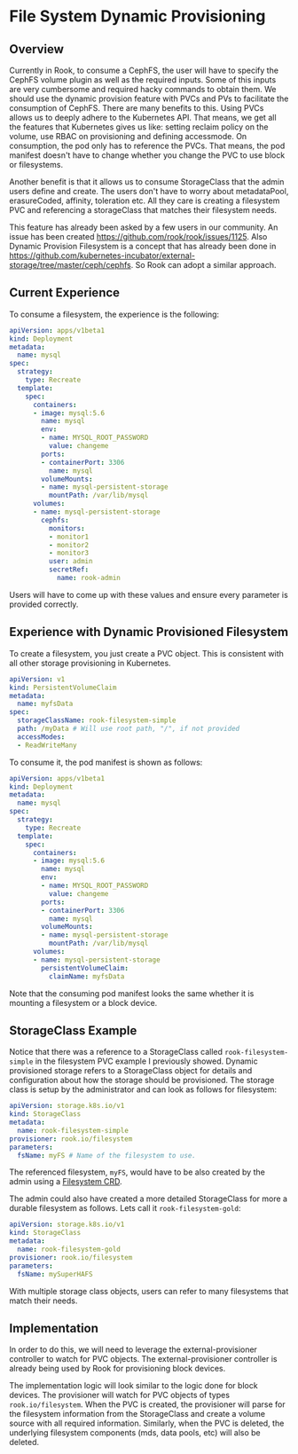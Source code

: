 # File System Dynamic Provisioning

## Overview

Currently in Rook, to consume a CephFS, the user will have to specify the CephFS volume plugin as well as the required inputs. Some of this inputs are very cumbersome and required hacky commands to obtain them. We should use the dynamic provision feature with PVCs and PVs to facilitate the consumption of CephFS. There are many benefits to this.
Using PVCs allows us to deeply adhere to the Kubernetes API. That means, we get all the features that Kubernetes gives us like: setting reclaim policy on the volume, use RBAC on provisioning and defining accessmode.
On consumption, the pod only has to reference the PVCs. That means, the pod manifest doesn't have to change whether you change the PVC to use block or filesystems.

Another benefit is that it allows us to consume StorageClass that the admin users define and create. The users don't have to worry about metadataPool, erasureCoded, affinity, toleration etc. All they care is creating a filesystem PVC and referencing a storageClass that matches their filesystem needs.

This feature has already been asked by a few users in our community. An issue has been created https://github.com/rook/rook/issues/1125.
Also Dynamic Provision Filesystem is a concept that has already been done in https://github.com/kubernetes-incubator/external-storage/tree/master/ceph/cephfs. So Rook can adopt a similar approach.

## Current Experience

To consume a filesystem, the experience is the following:

```yaml
apiVersion: apps/v1beta1
kind: Deployment
metadata:
  name: mysql
spec:
  strategy:
    type: Recreate
  template:
    spec:
      containers:
      - image: mysql:5.6
        name: mysql
        env:
        - name: MYSQL_ROOT_PASSWORD
          value: changeme
        ports:
        - containerPort: 3306
          name: mysql
        volumeMounts:
        - name: mysql-persistent-storage
          mountPath: /var/lib/mysql
      volumes:
      - name: mysql-persistent-storage
        cephfs:
          monitors:
          - monitor1
          - monitor2
          - monitor3
          user: admin
          secretRef:
            name: rook-admin
```

Users will have to come up with these values and ensure every parameter is provided correctly.

## Experience with Dynamic Provisioned Filesystem

To create a filesystem, you just create a PVC object. This is consistent with all other storage provisioning in Kubernetes.

```yaml
apiVersion: v1
kind: PersistentVolumeClaim
metadata:
  name: myfsData
spec:
  storageClassName: rook-filesystem-simple
  path: /myData # Will use root path, "/", if not provided
  accessModes:
  - ReadWriteMany
```

To consume it, the pod manifest is shown as follows:

```yaml
apiVersion: apps/v1beta1
kind: Deployment
metadata:
  name: mysql
spec:
  strategy:
    type: Recreate
  template:
    spec:
      containers:
      - image: mysql:5.6
        name: mysql
        env:
        - name: MYSQL_ROOT_PASSWORD
          value: changeme
        ports:
        - containerPort: 3306
          name: mysql
        volumeMounts:
        - name: mysql-persistent-storage
          mountPath: /var/lib/mysql
      volumes:
      - name: mysql-persistent-storage
        persistentVolumeClaim:
          claimName: myfsData
```

Note that the consuming pod manifest looks the same whether it is mounting a filesystem or a block device.

## StorageClass Example

Notice that there was a reference to a StorageClass called `rook-filesystem-simple` in the filesystem PVC example I previously showed. Dynamic provisioned storage refers to a StorageClass object for details and configuration about how the storage should be provisioned.
The storage class is setup by the administrator and can look as follows for filesystem:

```yaml
apiVersion: storage.k8s.io/v1
kind: StorageClass
metadata:
  name: rook-filesystem-simple
provisioner: rook.io/filesystem
parameters:
  fsName: myFS # Name of the filesystem to use.
```

The referenced filesystem, `myFS`, would have to be also created by the admin using a [Filesystem CRD](/Documentation/ceph-pool-crd.md).

The admin could also have created a more detailed StorageClass for more a durable filesystem as follows. Lets call it `rook-filesystem-gold`:

```yaml
apiVersion: storage.k8s.io/v1
kind: StorageClass
metadata:
  name: rook-filesystem-gold
provisioner: rook.io/filesystem
parameters:
  fsName: mySuperHAFS
```

With multiple storage class objects, users can refer to many filesystems that match their needs.

## Implementation

In order to do this, we will need to leverage the external-provisioner controller to watch for PVC objects. The external-provisioner controller is already being used by Rook for provisioning block devices.

The implementation logic will look similar to the logic done for block devices. The provisioner will watch for PVC objects of types `rook.io/filesystem`. When the PVC is created, the provisioner will parse for the filesystem information from the StorageClass and create a volume source with all required information. Similarly, when the PVC is deleted, the underlying filesystem components (mds, data pools, etc) will also be deleted.
